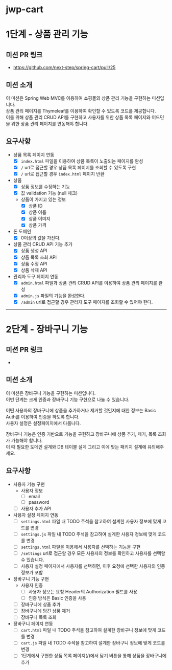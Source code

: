 # jwp-cart

# 1단계 - 상품 관리 기능

## 미션 PR 링크

* https://github.com/next-step/spring-cart/pull/25

## 미션 소개

이 미션은 Spring Web MVC를 이용하여 쇼핑몰의 상품 관리 기능을 구현하는 미션입니다.  
상품 관리 페이지를 Thymeleaf를 이용하여 확인할 수 있도록 코드를 제공합니다.  
이를 위해 상품 관리 CRUD API를 구현하고 사용자를 위한 상품 목록 페이지와 어드민을 위한 상품 관리 페이지를 연동해야 합니다.

## 요구사항

* 상품 목록 페이지 연동
    - [x] `index.html` 파일을 이용하여 상품 목록이 노출되는 페이지를 완성
    - [x] `/` url로 접근할 경우 상품 목록 페이지를 조회할 수 있도록 구현
    - [x] `/` url로 접근할 경우 `index.html` 페이지 반환
* 상품
    - [x] 상품 정보를 수정하는 기능
    - [x] 값 validation 기능 (null 체크)

    * 상품이 가지고 있는 정보
        - [x] 상품 ID
        - [x] 상품 이름
        - [x] 상품 이미지
        - [x] 상품 가격
* 돈 도메인
    - [x] 0이상의 값을 가진다.
* 상품 관리 CRUD API 기능 추가
    - [x] 상품 생성 API
    - [x] 상품 목록 조회 API
    - [x] 상품 수정 API
    - [x] 상품 삭제 API
* 관리자 도구 페이지 연동
    - [x] `admin.html` 파일과 상품 관리 CRUD API를 이용하여 상품 관리 페이지를 완성
    - [x] `admin.js` 파일의 기능을 완성한다.
    - [x] `/admin` url로 접근할 경우 관리자 도구 페이지를 조회할 수 있어야 한다.

---

# 2단계 - 장바구니 기능

## 미션 PR 링크

*

## 미션 소개

이 미션은 장바구니 기능을 구현하는 미션입니다.  
이번 단계는 크게 인증과 장바구니 기능 구현으로 나눌 수 있습니다.

어떤 사용자의 장바구니에 상품을 추가하거나 제거할 것인지에 대한 정보는 Basic Auth를 이용하여 인증을 하도록 합니다.  
사용자 설정은 설정페이지에서 다룹니다.

장바구니 기능은 인증 기반으로 기능을 구현하고 장바구니에 상품 추가, 제거, 목록 조회가 가능해야 합니다.  
이 때 필요한 도메인 설계와 DB 테이블 설계 그리고 이에 맞는 패키지 설계에 유의해주세요.

## 요구사항

- 사용자 기능 구현
    - 사용자 정보
        - [ ] email
        - [ ] password
    - [ ] 사용자 추가 API
- 사용자 설정 페이지 연동
    - [ ] `settings.html` 파일 내 TODO 주석을 참고하여 설계한 사용자 정보에 맞게 코드를 변경
    - [ ] `settings.js` 파일 내 TODO 주석을 참고하여 설계한 사용자 정보에 맞게 코드를 변경
    - [ ] `settings.html` 파일을 이용해서 사용자를 선택하는 기능을 구현
    - [ ] `/settings` url로 접근할 경우 모든 사용자의 정보를 확인하고 사용자를 선택할 수 있습니다.
    - [ ] 사용자 설정 페이지에서 사용자를 선택하면, 이후 요청에 선택한 사용자의 인증 정보가 포함
- 장바구니 기능 구현
    - 사용자 인증
        - [ ] 사용자 정보는 요청 Header의 Authorization 필드를 사용
        - [ ] 인증 방식은 Basic 인증을 사용
    - [ ] 장바구니에 상품 추가
    - [ ] 장바구니에 담긴 상품 제거
    - [ ] 장바구니 목록 조회
- 장바구니 페이지 연동
    - [ ] `cart.html` 파일 내 TODO 주석을 참고하여 설계한 장바구니 정보에 맞게 코드를 변경
    - [ ] `cart.js` 파일 내 TODO 주석을 참고하여 설계한 장바구니 정보에 맞게 코드를 변경
    - [ ] 1단계에서 구현한 상품 목록 페이지(/)에서 담기 버튼을 통해 상품을 장바구니에 추가
